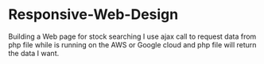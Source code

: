 # Responsive-Web-Design
Building a Web page for stock searching
I use ajax call to request data from php file while is running on the AWS or Google cloud and php file will return the data I want.
